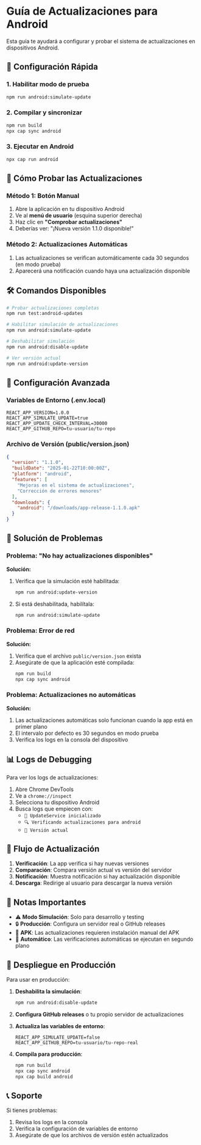 # Guía de Actualizaciones para Android

Esta guía te ayudará a configurar y probar el sistema de actualizaciones en dispositivos Android.

## 🚀 Configuración Rápida

### 1. Habilitar modo de prueba
```bash
npm run android:simulate-update
```

### 2. Compilar y sincronizar
```bash
npm run build
npx cap sync android
```

### 3. Ejecutar en Android
```bash
npx cap run android
```

## 📱 Cómo Probar las Actualizaciones

### Método 1: Botón Manual
1. Abre la aplicación en tu dispositivo Android
2. Ve al **menú de usuario** (esquina superior derecha)
3. Haz clic en **"Comprobar actualizaciones"**
4. Deberías ver: "¡Nueva versión 1.1.0 disponible!"

### Método 2: Actualizaciones Automáticas
1. Las actualizaciones se verifican automáticamente cada 30 segundos (en modo prueba)
2. Aparecerá una notificación cuando haya una actualización disponible

## 🛠️ Comandos Disponibles

```bash
# Probar actualizaciones completas
npm run test:android-updates

# Habilitar simulación de actualizaciones
npm run android:simulate-update

# Deshabilitar simulación
npm run android:disable-update

# Ver versión actual
npm run android:update-version
```

## 🔧 Configuración Avanzada

### Variables de Entorno (.env.local)
```env
REACT_APP_VERSION=1.0.0
REACT_APP_SIMULATE_UPDATE=true
REACT_APP_UPDATE_CHECK_INTERVAL=30000
REACT_APP_GITHUB_REPO=tu-usuario/tu-repo
```

### Archivo de Versión (public/version.json)
```json
{
  "version": "1.1.0",
  "buildDate": "2025-01-22T10:00:00Z",
  "platform": "android",
  "features": [
    "Mejoras en el sistema de actualizaciones",
    "Corrección de errores menores"
  ],
  "downloads": {
    "android": "/downloads/app-release-1.1.0.apk"
  }
}
```

## 🐛 Solución de Problemas

### Problema: "No hay actualizaciones disponibles"
**Solución:**
1. Verifica que la simulación esté habilitada:
   ```bash
   npm run android:update-version
   ```
2. Si está deshabilitada, habilítala:
   ```bash
   npm run android:simulate-update
   ```

### Problema: Error de red
**Solución:**
1. Verifica que el archivo `public/version.json` exista
2. Asegúrate de que la aplicación esté compilada:
   ```bash
   npm run build
   npx cap sync android
   ```

### Problema: Actualizaciones no automáticas
**Solución:**
1. Las actualizaciones automáticas solo funcionan cuando la app está en primer plano
2. El intervalo por defecto es 30 segundos en modo prueba
3. Verifica los logs en la consola del dispositivo

## 📊 Logs de Debugging

Para ver los logs de actualizaciones:
1. Abre Chrome DevTools
2. Ve a `chrome://inspect`
3. Selecciona tu dispositivo Android
4. Busca logs que empiecen con:
   - `🚀 UpdateService inicializado`
   - `🔍 Verificando actualizaciones para android`
   - `📱 Versión actual`

## 🔄 Flujo de Actualización

1. **Verificación**: La app verifica si hay nuevas versiones
2. **Comparación**: Compara versión actual vs versión del servidor
3. **Notificación**: Muestra notificación si hay actualización disponible
4. **Descarga**: Redirige al usuario para descargar la nueva versión

## 📝 Notas Importantes

- ⚠️ **Modo Simulación**: Solo para desarrollo y testing
- 🔒 **Producción**: Configura un servidor real o GitHub releases
- 📱 **APK**: Las actualizaciones requieren instalación manual del APK
- 🔄 **Automático**: Las verificaciones automáticas se ejecutan en segundo plano

## 🚀 Despliegue en Producción

Para usar en producción:

1. **Deshabilita la simulación**:
   ```bash
   npm run android:disable-update
   ```

2. **Configura GitHub releases** o tu propio servidor de actualizaciones

3. **Actualiza las variables de entorno**:
   ```env
   REACT_APP_SIMULATE_UPDATE=false
   REACT_APP_GITHUB_REPO=tu-usuario/tu-repo-real
   ```

4. **Compila para producción**:
   ```bash
   npm run build
   npx cap sync android
   npx cap build android
   ```

## 📞 Soporte

Si tienes problemas:
1. Revisa los logs en la consola
2. Verifica la configuración de variables de entorno
3. Asegúrate de que los archivos de versión estén actualizados